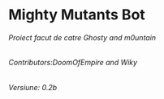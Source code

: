 # Mighty Mutants Bot
###### Proiect facut de catre Ghosty and m0untain
###### Contributors:DoomOfEmpire and Wiky
###### Versiune: 0.2b

